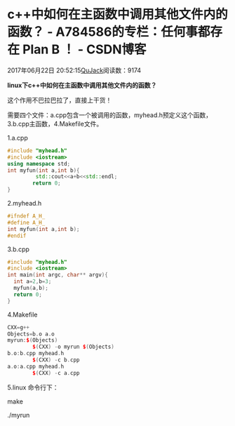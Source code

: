 # c++中如何在主函数中调用其他文件内的函数？ - A784586的专栏：任何事都存在 Plan B ！ - CSDN博客





2017年06月22日 20:52:15[QuJack](https://me.csdn.net/A784586)阅读数：9174








**linux下c++中如何在主函数中调用其他文件内的函数？**

这个作用不巴拉巴拉了，直接上干货！

需要四个文件：a.cpp包含一个被调用的函数，myhead.h预定义这个函数，3.b.cpp主函数，4.Makefile文件。

1.a.cpp


```cpp
#include "myhead.h"
#include <iostream>
using namespace std;
int myfun(int a,int b){
         std::cout<<a+b<<std::endl;
        return 0;
}
```


2.myhead.h


```cpp
#ifndef A_H_
#define A_H_
int myfun(int a,int b);
#endif
```


3.b.cpp


```cpp
#include "myhead.h"
#include <iostream>
int main(int argc, char** argv){
  int a=2,b=3;
  myfun(a,b);
  return 0;
}
```


4.Makefile


```cpp
CXX=g++
Objects=b.o a.o
myrun:$(Objects)
        $(CXX) -o myrun $(Objects)
b.o:b.cpp myhead.h
        $(CXX) -c b.cpp
a.o:a.cpp myhead.h
        $(CXX) -c a.cpp
```



5.linux 命令行下：

make

./myrun






